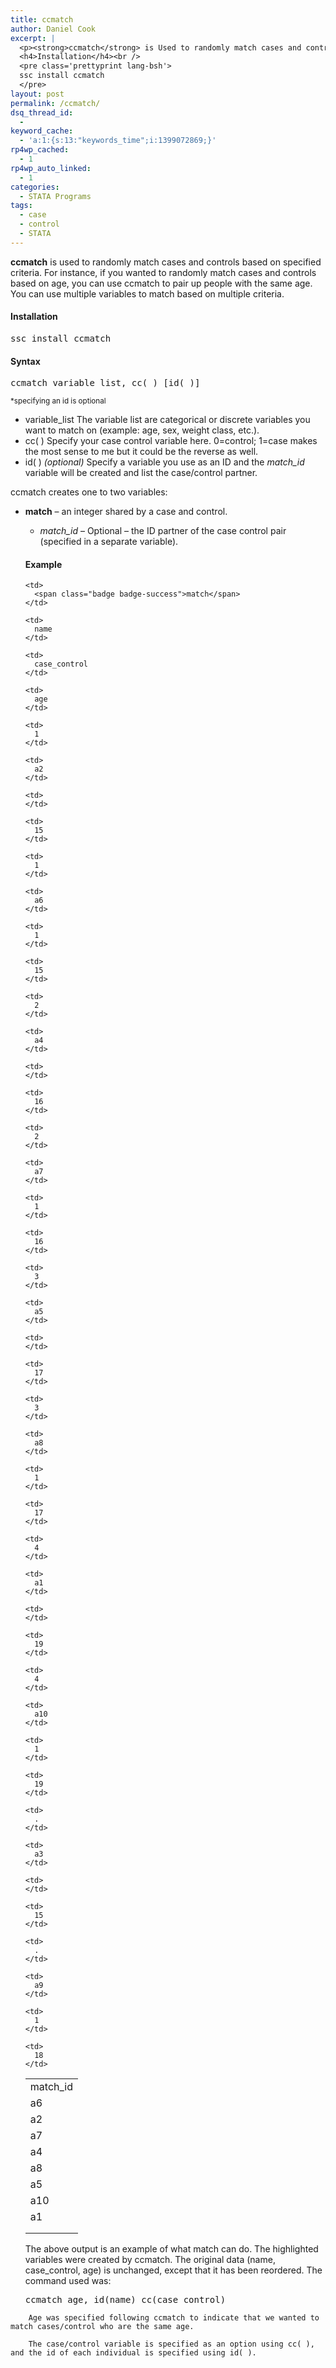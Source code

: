 ```yaml
---
title: ccmatch
author: Daniel Cook
excerpt: |
  <p><strong>ccmatch</strong> is Used to randomly match cases and controls based on specified criteria. For instance, if you wanted to randomly match cases and controls based on age, you can use ccmatch to specify age as a criterion on which to match cases and controls and it will match randomly by age. You can use multiple variables to match based on multiple criteria.</p>
  <h4>Installation</h4><br />
  <pre class='prettyprint lang-bsh'>
  ssc install ccmatch
  </pre>
layout: post
permalink: /ccmatch/
dsq_thread_id:
  - 
keyword_cache:
  - 'a:1:{s:13:"keywords_time";i:1399072869;}'
rp4wp_cached:
  - 1
rp4wp_auto_linked:
  - 1
categories:
  - STATA Programs
tags:
  - case
  - control
  - STATA
---
```

**ccmatch** is used to randomly match cases and controls based on specified criteria. For instance, if you wanted to randomly match cases and controls based on age, you can use ccmatch to pair up people with the same age. You can use multiple variables to match based on multiple criteria.

#### Installation

<pre class='prettyprint lang-bsh'>ssc install ccmatch
</pre>

<!--more-->

#### Syntax

<pre class='prettyprint lang-bsh'>ccmatch variable_list, cc( ) [id( )]
</pre>

<small>*specifying an id is optional</small>

  * <span class="label label-primary">variable_list</span> The variable list are categorical or discrete variables you want to match on (example: age, sex, weight class, etc.).
  * <span class="label label-primary">cc( )</span> Specify your case control variable here. 0=control; 1=case makes the most sense to me but it could be the reverse as well.
  * <span class="label label-info">id( )</span> *(optional)* Specify a variable you use as an ID and the *match_id* variable will be created and list the case/control partner.

ccmatch creates one to two variables:

  * **match** &#8211; an integer shared by a case and control. 
      * *match_id* &#8211; Optional &#8211; the ID partner of the case control pair (specified in a separate variable). </ul> 
        #### Example
        
        <table class='table table-condensed table-striped table-hover'>
          <tr>
            <td>
              <span class="badge badge-success">match_id</span>
            </td>
            
            <td>
              <span class="badge badge-success">match</span>
            </td>
            
            <td>
              name
            </td>
            
            <td>
              case_control
            </td>
            
            <td>
              age
            </td>
          </tr>
          
          <tr>
            <td>
              a6
            </td>
            
            <td>
              1
            </td>
            
            <td>
              a2
            </td>
            
            <td>
            </td>
            
            <td>
              15
            </td>
          </tr>
          
          <tr>
            <td>
              a2
            </td>
            
            <td>
              1
            </td>
            
            <td>
              a6
            </td>
            
            <td>
              1
            </td>
            
            <td>
              15
            </td>
          </tr>
          
          <tr>
            <td>
              a7
            </td>
            
            <td>
              2
            </td>
            
            <td>
              a4
            </td>
            
            <td>
            </td>
            
            <td>
              16
            </td>
          </tr>
          
          <tr>
            <td>
              a4
            </td>
            
            <td>
              2
            </td>
            
            <td>
              a7
            </td>
            
            <td>
              1
            </td>
            
            <td>
              16
            </td>
          </tr>
          
          <tr>
            <td>
              a8
            </td>
            
            <td>
              3
            </td>
            
            <td>
              a5
            </td>
            
            <td>
            </td>
            
            <td>
              17
            </td>
          </tr>
          
          <tr>
            <td>
              a5
            </td>
            
            <td>
              3
            </td>
            
            <td>
              a8
            </td>
            
            <td>
              1
            </td>
            
            <td>
              17
            </td>
          </tr>
          
          <tr>
            <td>
              a10
            </td>
            
            <td>
              4
            </td>
            
            <td>
              a1
            </td>
            
            <td>
            </td>
            
            <td>
              19
            </td>
          </tr>
          
          <tr>
            <td>
              a1
            </td>
            
            <td>
              4
            </td>
            
            <td>
              a10
            </td>
            
            <td>
              1
            </td>
            
            <td>
              19
            </td>
          </tr>
          
          <tr>
            <td>
            </td>
            
            <td>
              .
            </td>
            
            <td>
              a3
            </td>
            
            <td>
            </td>
            
            <td>
              15
            </td>
          </tr>
          
          <tr>
            <td>
            </td>
            
            <td>
              .
            </td>
            
            <td>
              a9
            </td>
            
            <td>
              1
            </td>
            
            <td>
              18
            </td>
          </tr>
        </table>
        
        The above output is an example of what match can do. The <span class="badge badge-success">highlighted</span> variables were created by ccmatch. The original data (name, case_control, age) is unchanged, except that it has been reordered. The command used was:
        
        <pre class='prettyprint lang-bsh'>ccmatch age, id(name) cc(case_control)
</pre>
        
        Age was specified following ccmatch to indicate that we wanted to match cases/control who are the same age.
        
        The case/control variable is specified as an option using cc( ), and the id of each individual is specified using id( ).